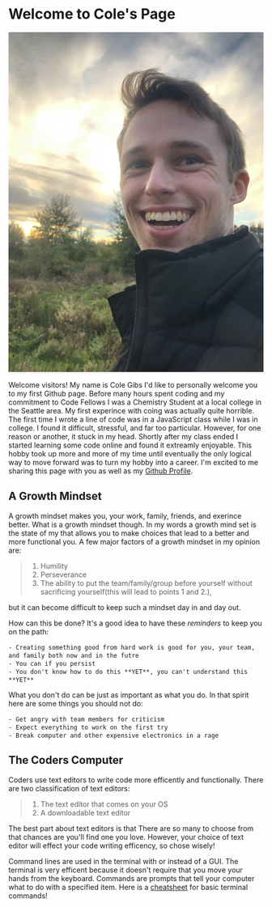 # Welcome to Cole's Page

![Picture of Cole! Lucky you!](/profile-photo.jpeg)

Welcome visitors! My name is Cole Gibs I'd like to personally welcome you to my first Github page. Before many hours spent coding and my commitment to Code Fellows I was a Chemistry Student at a local college in the Seattle area. My first experince with coing was actually quite horrible. The first time I wrote a line of code was in a JavaScript class while I was in college. I found it difficult, stressful, and far too particular. However, for one reason or another, it stuck in my head. Shortly after my class ended I started learning some code online and found it extreamly enjoyable. This hobby took up more and more of my time until eventually the only logical way to move forward was to turn my hobby into a career. I'm excited to me sharing this page with you as well as my [Github Profile](https://github.com/colegibbs).

## A Growth Mindset

A growth mindset makes you, your work, family, friends, and exerince better. What is a growth mindset though. In my words a growth mind set is the state of my that allows you to make choices that lead to a better and more functional you. A few major factors of a growth mindset in my opinion are:
> 1. Humility
> 2. Perseverance
> 3. The ability to put the team/family/group before yourself without sacrificing yourself(this will lead to points 1 and 2.),<br>

but it can become difficult to keep such a mindset day in and day out. 

How can this be done? It's a good idea to have these *reminders* to keep you on the path:
```
- Creating something good from hard work is good for you, your team, and family both now and in the futre
- You can if you persist
- You don't know how to do this **YET**, you can't understand this **YET**
```
What you don't do can be just as important as what you do. In that spirit here are some things you should not do:
```
- Get angry with team members for criticism
- Expect everything to work on the first try
- Break computer and other expensive electronics in a rage
```

## The Coders Computer

Coders use text editors to write code more efficently and functionally. There are two classification of text editors:

> 1. The text editor that comes on your OS
> 2. A downloadable text editor

The best part about text editors is that There are so many to choose from that chances are you'll find one you love. However, your choice of text editor will effect your code writing efficency, so chose wisely!

Command lines are used in the terminal with or instead of a GUI. The terminal is very efficent because it doesn't require that you move your hands from the keyboard. Commands are prompts that tell your computer what to do with a specified item. Here is a [cheatsheet](https://www.git-tower.com/blog/command-line-cheat-sheet/) for basic terminal commands!


